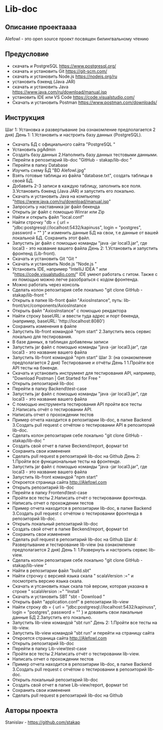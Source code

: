 # Lib-doc

## Описание проектаааа
Alefowl - это open source проект посвящен билингвальному чтению 

## Предусловие
+ скачать и PostgreSQL
https://www.postgresql.org/
+ скачать и установить Git 
https://git-scm.com/
+ скачать и установить Node.js
https://nodejs.org/ru
+ установить бэкенд (Java JAR)
+ скачать и установить Java
https://www.java.com/ru/download/manual.jsp
+ установить IDE или VS Code
https://code.visualstudio.com/
+ Скачать и установить Postman
https://www.postman.com/downloads/

## Инструкция
Шаг 1:
Установка и развертывание (на ознакомление предполагается 2 дня)
День 1:
1.Установить и настроить базу данных (PostgreSQL).
- Скачать БД с официального сайта "PostgreSQL "
- Установить pgAdmin
- Создать базу данных
2.Наполнить базу данных тестовыми данными.
- Перейти в репозитарий lib-doc "GitHub - stakap/lib-doc "
- Перейти в папку Database
- Изучить схему БД "BD Alefowl.jpg"
- Взять готовые таблицы из файла "database.txt", создать таблицы в своей БД.
- Добавить 2-3 записи в каждую таблицу, заполнить все поля.
3.Установить бэкенд (Java JAR) и запустить его локально.
- Скачать и установить Java на компьютер "https://www.java.com/ru/download/manual.jsp"
- Запросить у наставника jar файл бекенда
- Открыть jar файл с помощью Winrar или Zip
- Найти и открыть файл "local.conf"
- Найти строчку "db = { url = "jdbc:postgresql://localhost:5432/kapinuss", login = "postgres", password = "" }"
и изменить данные БД на свои, т.е данные от вашей локальной БД. Сохранить этот файл.
- Запустить jar файл с помощью команды "java -jar local3.jar", где local3 - это название вашего файла
День 2:
1.Установить и запустить фронтенд (Lib-front).
- Скачать и установить Git "Git "
- Скачать и установить Node.js "Node.js "
- Установить IDE, например "IntelliJ IDEA " или "https://code.visualstudio.com/"
IDE умеют работать с гитом. Также с их помощью можно легче разобраться с кодом фронтенда.
- Можно работать через консоль
- Сделать колон репозитария себе локально "git clone GitHub - stakap/lib-front "
- Открыть в папке lib-front файл "AxiosInstance", путь: lib-front/src/components/AxiosInstance
- Открыть файл "AxiosInstance" с помощью рекдактора
- Найти строку baseURL: и ввести туда адрес и порт бекенда,(например, baseURL: 'http://localhost:8080')
- Сохранить изменения в файле
- Запустить lib-front командой "npm start"
2.Запустить весь сервис локально для тестирования.
- В базе данных, в таблицах добавлены записи
- Запустить jar файл с помощью команды "java -jar local3.jar", где local3 - это название вашего файла
- Запустить lib-front командой "npm start"
Шаг 3: (на ознакомление предполагается 2 дня)
Тестирование и отчёты
День 1
1.Пройти все API тесты на бэкенде.
- Скачать и установить инструмент для тестирования API, например, "Download Postman | Get Started for Free "
- Открыть репозитарий lib-doc
- Перейти в папку Backend\test-case
- Запустить jar файл с помощью команды "java -jar local3.jar", где local3 - это название вашего файла
- С помощью инструмента тестирования API пройти все тесты
2.Написать отчёт о тестировании API.
- Написать отчет о прохождении тестов
- Пример отчета находится в репозитарии lib-doc, в папке Backend
3.Создать pull request с отчётом о тестировании API в репозиторий lib-doc.
- Сделать колон репозитария себе локально "git clone GitHub - stakap/lib-doc "
- Создать свой отчет в папке Beckend/report, формат txt
- Сохранить свои изменения
- Сделать pull request в репозитарий lib-doc на Github
День 2:
1.Пройти все функциональные тесты на фронтенде.
- Запустить jar файл с помощью команды "java -jar local3.jar", где local3 - это название вашего файла
- Запустить lib-front командой "npm start"
- Откроется страница сайта http://Alefowl.com
- Открыть репозитарий lib-doc
- Перейти в папку Frontend\test-case
- Пройти все тесты
2.Написать отчёт о тестировании фронтенда.
- Написать отчет о прохождении тестов
- Пример отчета находится в репозитарии lib-doc, в папке Backend
3.Создать pull request с отчётом о тестировании фронтенда в репозиторий lib-doc.
- Открыть локальный репозитарий lib-doc
- Создать свой отчет в папке Beckend/report, формат txt
- Сохранить свои изменения
- Сделать pull request в репозитарий lib-doc на Github
Шаг 4: 
Развертывание и тестирование lib-view (на ознакомление предполагается 2 дня)
День 1:
1.Развернуть и настроить сервис lib-view.
- Сделать колон репозитария себе локально "git clone GitHub - stakap/lib-view "
- Найти в репозитарии файл "build.sbt"
- Найти строчку с версией языка скала " scalaVersion :=" и посмотреть версию языка скала.
- Скачать и утсановить язык скала той версии, которая указана в строке " scalaVersion :="
"Install "
- Скачать и установить SBT "sbt - Download "
- Открыть файл "application.conf" в репозитарии lib-view
- Найти строку db = { url = "jdbc:postgresql://localhost:5432/kapinuss", login = "postgres", password = "" }
и довавить свои лакальные данные БД
2.Запустить его локально.
- Запустить lib-view командой "sbt run"
День 2:
1.Пройти все тесты на lib-view.
- Запустить lib-view командой "sbt run" и перейти на страницу сайта
- Откроется страница сайта http://Alefowl.com
- Открыть репозитарий lib-doc
- Перейти в папку Lib-view\test-case
- Пройти все тесты
2.Написать отчёт о тестировании lib-view.
- Написать отчет о прохождении тестов
- Пример отчета находится в репозитарии lib-doc, в папке Backend
3.Создать pull request с отчётом о тестировании в репозиторий lib-doc.
- Открыть локальный репозитарий lib-doc
- Создать свой отчет в папке Lib-view/report, формат txt
- Сохранить свои изменения
- Сделать pull request в репозитарий lib-doc на Github



## Авторы проекта
Stanislav - https://github.com/stakap
